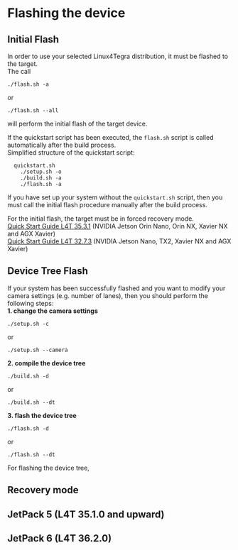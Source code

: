 # Flashing the device

## Initial Flash
In order to use your selected Linux4Tegra distribution, it must be flashed to the target. <br>
The call
```
./flash.sh -a
```
or
```
./flash.sh --all
```
will perform the initial flash of the target device.

If the quickstart script has been executed, the `flash.sh` script is called automatically after the build process.<br>
Simplified structure of the quickstart script:
```
  quickstart.sh
    ./setup.sh -o
    ./build.sh -a
    ./flash.sh -a
```

If you have set up your system without the `quickstart.sh` script, then you must call the initial flash procedure manually after the build process.

For the initial flash, the target must be in forced recovery mode. <br>
[Quick Start Guide L4T 35.3.1](https://docs.nvidia.com/jetson/archives/r35.3.1/DeveloperGuide/text/IN/QuickStart.html) (NVIDIA Jetson Orin Nano, Orin NX, Xavier NX and AGX Xavier) <br>
[Quick Start Guide L4T 32.7.3](https://docs.nvidia.com/jetson/archives/l4t-archived/l4t-3273/index.html#page/Tegra%20Linux%20Driver%20Package%20Development%20Guide/quick_start.html) (NVIDIA Jetson Nano, TX2, Xavier NX and AGX Xavier)

## Device Tree Flash

If your system has been successfully flashed and you want to modify your camera settings (e.g. number of lanes), then you should perform the following steps:<br>
<b>1. change the camera settings</b>
```
./setup.sh -c
```
or
```
./setup.sh --camera
```
<b>2. compile the device tree</b>
```
./build.sh -d
```
or
```
./build.sh --dt
```
<b>3. flash the device tree</b>
```
./flash.sh -d
```
or
```
./flash.sh --dt
```
For flashing the device tree, 


## Recovery mode


## JetPack 5 (L4T 35.1.0 and upward)


## JetPack 6 (L4T 36.2.0)


